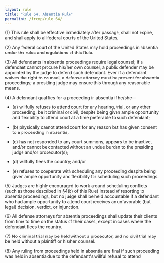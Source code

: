 ```yaml
---
layout: rule
title: "Rule 64. Absentia Rule"
permalink: /frcmp/rule_64/
---
```


(1) This rule shall be effective immediately after passage, shall not expire, and shall apply to all federal courts of the United States.

(2) Any federal court of the United States may hold proceedings in absentia under the rules and regulations of this Rule.

(3) All defendants in absentia proceedings require legal counsel; if a defendant cannot procure his/her own counsel, a public defender may be appointed by the judge to defend such defendant. Even if a defendant waives the right to counsel, a defense attorney must be present for absentia proceedings; a presiding judge may ensure this through any reasonable means.

(4) A defendant qualifies for a proceeding in absentia if he/she--

- (a) willfully refuses to attend court for any hearing, trial, or any other proceeding, be it criminal or civil, despite being given ample opportunity and flexibility to attend court at a time preferable to such defendant;

- (b) physically cannot attend court for any reason but has given consent to a proceeding in absentia;

- (c) has not responded to any court summons, appears to be inactive, and/or cannot be contacted without an undue burden to the presiding judge and/or prosecutor(s);

- (d) willfully flees the country; and/or

- (e) refuses to cooperate with scheduling any proceeding despite being given ample opportunity and flexibility for scheduling such proceedings.

(5) Judges are highly encouraged to work around scheduling conflicts (such as those described in §4(b) of this Rule) instead of resorting to absentia proceedings, but no judge shall be held accountable if a defendant who had ample opportunity to attend court receives an unfavorable (but legal) decision, verdict, or injunction.

(6) All defense attorneys for absentia proceedings shall update their clients from time to time on the status of their cases, except in cases where the defendant flees the country.

(7) No criminal trial may be held without a prosecutor, and no civil trial may be held without a plaintiff or his/her counsel.

(8) Any ruling from proceedings held in absentia are final if such proceeding was held in absentia due to the defendant's willful refusal to attend.
